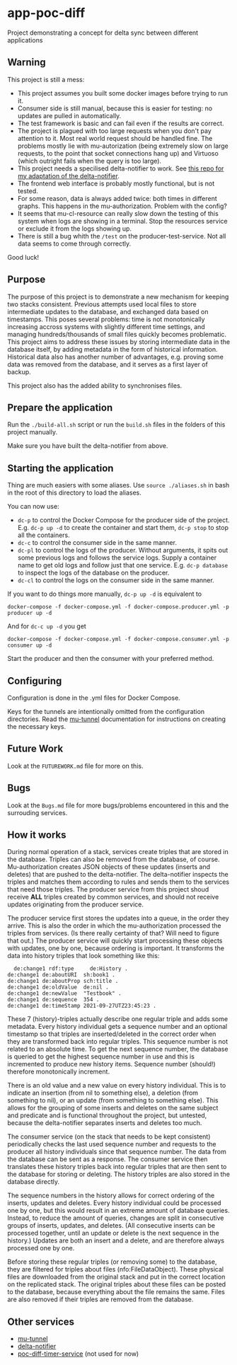 # app-poc-diff

Project demonstrating a concept for delta sync between different applications

## Warning

This project is still a mess:

*   This project assumes you built some docker images before trying to run it.
*   Consumer side is still manual, because this is easier for testing: no updates are pulled in automatically.
*   The test framework is basic and can fail even if the results are correct.
*   The project is plagued with too large requests when you don't pay attention to it. Most real world request should be handled fine. The problems mostly lie with mu-autorization (being extremely slow on large requests, to the point that socket connections hang up) and Virtuoso (which outright fails when the query is too large).
*   This project needs a specilised delta-notifier to work. See [this repo for my adaptation of the delta-notifier](https://github.com/benjay10/delta-notifier).
*   The frontend web interface is probably mostly functional, but is not tested.
*   For some reason, data is always added twice: both times in different graphs. This happens in the mu-authorization. Problem with the config?
*   It seems that mu-cl-resource can really slow down the testing of this system when logs are showing in a terminal. Stop the resources service or exclude it from the logs showing up.
*   There is still a bug whith the `/test` on the producer-test-service. Not all data seems to come through correctly.

Good luck!

## Purpose

The purpose of this project is to demonstrate a new mechanism for keeping two stacks consistent. Previous attempts used local files to store intermediate updates to the database, and exchanged data based on timestamps. This poses several problems: time is not monotonically increasing accross systems with slightly different time settings, and managing hundreds/thousands of small files quickly becomes problematic. This project aims to address these issues by storing intermediate data in the database itself, by adding metadata in the form of historical information. Historical data also has another number of advantages, e.g. proving some data was removed from the database, and it serves as a first layer of backup.

This project also has the added ability to synchronises files.

## Prepare the application

Run the `./build-all.sh` script or run the `build.sh` files in the folders of this project manually.

Make sure you have built the delta-notifier from above.

## Starting the application

Thing are much easiers with some aliases. Use `source ./aliases.sh` in bash in the root of this directory to load the aliases.

You can now use:

*   `dc-p` to control the Docker Compose for the producer side of the project. E.g. `dc-p up -d` to create the container and start them, `dc-p stop` to stop all the containers.
*   `dc-c` to control the consumer side in the same manner.
*   `dc-pl` to control the logs of the producer. Without arguments, it spits out some previous logs and follows the service logs. Supply a container name to get old logs and follow just that one service. E.g. `dc-p database` to inspect the logs of the database on the producer.
*   `dc-cl` to control the logs on the consumer side in the same manner.

If you want to do things more manually, `dc-p up -d` is equivalent to

```
docker-compose -f docker-compose.yml -f docker-compose.producer.yml -p producer up -d
```

And for `dc-c up -d` you get

```
docker-compose -f docker-compose.yml -f docker-compose.consumer.yml -p consumer up -d
```

Start the producer and then the consumer with your preferred method.

## Configuring

Configuration is done in the .yml files for Docker Compose.

Keys for the tunnels are intentionally omitted from the configuration directories. Read the [mu-tunnel](http://github.com/redpencilio/mu-tunnel) documentation for instructions on creating the necessary keys.

## Future Work

Look at the `FUTUREWORK.md` file for more on this.

## Bugs

Look at the `Bugs.md` file for more bugs/problems encountered in this and the surrouding services.

## How it works

During normal operation of a stack, services create triples that are stored in the database. Triples can also be removed from the database, of course. Mu-authorization creates JSON objects of these updates (inserts and deletes) that are pushed to the delta-notifier. The delta-notifier inspects the triples and matches them according to rules and sends them to the services that need those triples. The producer service from this project shoud receive **ALL** triples created by common services, and should not receive updates originating from the producer service.

The producer service first stores the updates into a queue, in the order they arrive. This is also the order in which the mu-authorization processed the triples from services. (Is there really certainty of that? Will need to figure that out.) The producer service will quickly start processing these objects with updates, one by one, because ordering is important. It transforms the data into history triples that look something like this:

  ```
	de:change1 rdf:type     de:History .
  de:change1 de:aboutURI  sh:book1 .
  de:change1 de:aboutProp sch:title .
  de:change1 de:oldValue  de:nil .
  de:change1 de:newValue  "Testbook" .
  de:change1 de:sequence  354 .
  de:change1 de:timeStamp 2021-09-27UTZ23:45:23 .
  ```

These 7 (history)-triples actually describe one regular triple and adds some metadata. Every history individual gets a sequence number and an optional timestamp so that triples are inserted/deleted in the correct order when they are transformed back into regular triples. This sequence number is not related to an absolute time. To get the next sequence number, the database is queried to get the highest sequence number in use and this is incremented to produce new history items. Sequence number (should!) therefore monotonically increment.

There is an old value and a new value on every history individual. This is to indicate an insertion (from nil to something else), a deletion (from something to nil), or an update (from something to something else). This allows for the grouping of some inserts and deletes on the same subject and predicate and is functional throughout the project, but untested, because the delta-notifier separates inserts and deletes too much.

The consumer service (on the stack that needs to be kept consistent) periodically checks the last used sequence number and requests to the producer all history individuals since that sequence number. The data from the database can be sent as a response. The consumer service then translates these history triples back into regular triples that are then sent to the database for storing or deleting. The history triples are also stored in the database directly.

The sequence numbers in the history allows for correct ordering of the inserts, updates and deletes. Every history individual could be processed one by one, but this would result in an extreme amount of database queries. Instead, to reduce the amount of queries, changes are split in consecutive groups of inserts, updates, and deletes. (All consecutive inserts can be processed together, until an update or delete is the next sequence in the history.) Updates are both an insert and a delete, and are therefore always processed one by one.

Before storing these regular triples (or removing some) to the database, they are filtered for triples about files (nfo:FileDataObject). These physical files are downloaded from the original stack and put in the correct location on the replicated stack. The original triples about these files can be posted to the database, because everything about the file remains the same. Files are also removed if their triples are removed from the database.

## Other services

* [mu-tunnel](https://github.com/redpencilio/mu-tunnel)
* [delta-notifier](https://github.com/benjay10/delta-notifier)
* [poc-diff-timer-service](https://github.com/redpencilio/poc-diff-timer-service) (not used for now)

